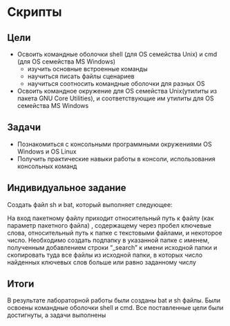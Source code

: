 # Скрипты

## Цели
* Освоить командные оболочки shell (для OS семейства Unix) и cmd (для OS семейства MS Windows)
    + изучить основные встроенные команды
    + научиться писать файлы сценариев
    + научиться соотносить командные оболочки для разных OS
* Освоить командное окружение для OS семейства Unix(утилиты из пакета GNU Core Utilities), и соответствующие им утилиты для OS семейства MS Windows

## Задачи
* Познакомиться с консольными программными окружениями OS Windows и OS Linux
* Получить практические навыки работы в консоли, использования консольных команд

## Индивидуальное задание
Создать файл sh и bat, который выполняет следующее: 

На вход пакетному файлу приходит относительный путь к файлу (как параметр пакетного файла) , содержащему через пробел ключевые слова, относительный путь к папке с текстовыми файлами, и некоторое число. Необходимо создать подпапку в указанной папке с именем, полученным добавлением строки “_search” к имени исходной папки и скопировать туда все файлы из исходной папки, в которых число найденных ключевых слов больше или равно заданному числу


## Итоги 

В результате лабораторной работы были созданы bat и sh файлы. Были освоены командные оболочки shell и cmd. Все поставленные цели были достигнуты, а задачи выполнены

